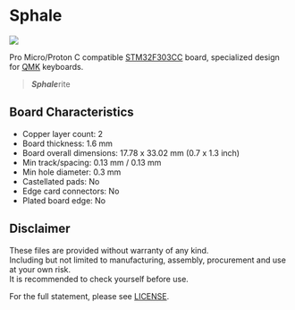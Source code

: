 # Sphale

![](https://i.imgur.com/Vs9jRis.png)

Pro Micro/Proton C compatible [STM32F303CC](https://www.st.com/en/microcontrollers-microprocessors/stm32f303cc.html) board, specialized design for [QMK](https://github.com/qmk/qmk_firmware) keyboards.

> ***Sphale***rite  

## Board Characteristics

-  Copper layer count: 2
-  Board thickness: 1.6 mm
-  Board overall dimensions: 17.78 x 33.02 mm (0.7 x 1.3 inch)
-  Min track/spacing: 0.13 mm / 0.13 mm
-  Min hole diameter: 0.3 mm
-  Castellated pads: No
-  Edge card connectors: No
-  Plated board edge: No

## Disclaimer

These files are provided without warranty of any kind.  
Including but not limited to manufacturing, assembly, procurement and use at your own risk.  
It is recommended to check yourself before use.

For the full statement, please see [LICENSE](./LICENSE).
